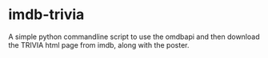 imdb-trivia
===========

A simple python commandline script to use the omdbapi and then download the TRIVIA html page from imdb, along with the poster. 
